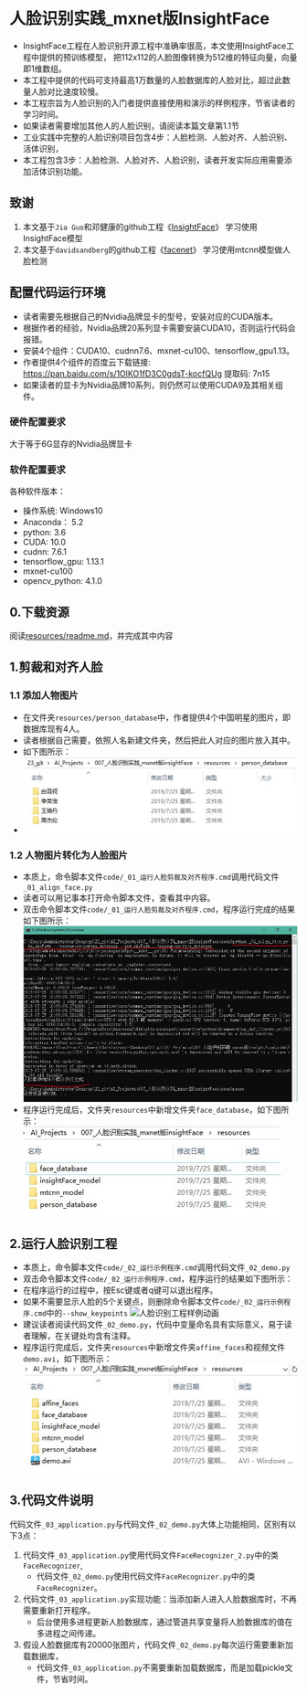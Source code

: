 # 人脸识别实践_mxnet版InsightFace
* InsightFace工程在人脸识别开源工程中准确率很高，本文使用InsightFace工程中提供的预训练模型，
把112x112的人脸图像转换为512维的特征向量，向量即1维数组。
* 本工程中提供的代码可支持最高1万数量的人脸数据库的人脸对比，超过此数量人脸对比速度较慢。
* 本工程宗旨为人脸识别的入门者提供直接使用和演示的样例程序，节省读者的学习时间。
* 如果读者需要增加其他人的人脸识别，请阅读本篇文章第1.1节
* 工业实践中完整的人脸识别项目包含4步：人脸检测、人脸对齐、人脸识别、活体识别，
* 本工程包含3步：人脸检测、人脸对齐、人脸识别，读者开发实际应用需要添加活体识别功能。

## 致谢
1. 本文基于`Jia Guo`和邓健康的github工程《[InsightFace](https://github.com/deepinsight/insightface)》 学习使用InsightFace模型
2. 本文基于`davidsandberg`的github工程《[facenet](https://github.com/davidsandberg/facenet)》 学习使用mtcnn模型做人脸检测

## 配置代码运行环境
* 读者需要先根据自己的Nvidia品牌显卡的型号，安装对应的CUDA版本。
* 根据作者的经验，Nvidia品牌20系列显卡需要安装CUDA10，否则运行代码会报错。
* 安装4个组件：CUDA10、cudnn7.6、mxnet-cu100、tensorflow_gpu1.13。
* 作者提供4个组件的百度云下载链接: https://pan.baidu.com/s/1OlKO1fD3C0gdsT-kocfQUg 提取码: 7n15
* 如果读者的显卡为Nvidia品牌10系列，则仍然可以使用CUDA9及其相关组件。

### 硬件配置要求
大于等于6G显存的Nvidia品牌显卡

### 软件配置要求
各种软件版本：
* 操作系统: Windows10
* Anaconda： 5.2
* python: 3.6
* CUDA: 10.0
* cudnn: 7.6.1
* tensorflow_gpu: 1.13.1
* mxnet-cu100
* opencv_python: 4.1.0

## 0.下载资源
阅读[resources/readme.md](resources/)，并完成其中内容

## 1.剪裁和对齐人脸

### 1.1 添加人物图片
* 在文件夹`resources/person_database`中，作者提供4个中国明星的图片，即数据库现有4人。
* 读者根据自己需要，依照人名新建文件夹，然后把此人对应的图片放入其中。
* 如下图所示：
* ![人物文件夹截图](markdown_images/01.jpg)

### 1.2 人物图片转化为人脸图片
* 本质上，命令脚本文件`code/_01_运行人脸剪裁及对齐程序.cmd`调用代码文件`_01_align_face.py`
* 读者可以用记事本打开命令脚本文件，查看其中内容。
* 双击命令脚本文件`code/_01_运行人脸剪裁及对齐程序.cmd`，程序运行完成的结果如下图所示：
![剪裁和对齐人脸截图](markdown_images/02.jpg)
* 程序运行完成后，文件夹`resources`中新增文件夹`face_database`，如下图所示：
![文件夹截图_1](markdown_images/04.jpg)

## 2.运行人脸识别工程
* 本质上，命令脚本文件`code/_02_运行示例程序.cmd`调用代码文件`_02_demo.py`
* 双击命令脚本文件`code/_02_运行示例程序.cmd`，程序运行的结果如下图所示：
* 在程序运行的过程中，按Esc键或者q键可以退出程序。
* 如果不需要显示人脸的5个关键点，则删除命令脚本文件`code/_02_运行示例程序.cmd`中的`--show_keypoints`
![人脸识别工程样例动画](markdown_images/03.gif)
* 建议读者阅读代码文件`_02_demo.py`，代码中变量命名具有实际意义，易于读者理解，在关键处均含有注释。
* 程序运行完成后，文件夹`resources`中新增文件夹`affine_faces`和视频文件`demo.avi`，如下图所示：
![文件夹截图_2](markdown_images/05.jpg)

## 3.代码文件说明
代码文件`_03_application.py`与代码文件`_02_demo.py`大体上功能相同，区别有以下3点：
1. 代码文件`_03_application.py`使用代码文件`FaceRecognizer_2.py`中的类`FaceRecognizer`,
    * 代码文件`_02_demo.py`使用代码文件`FaceRecognizer.py`中的类`FaceRecognizer`。
2. 代码文件`_03_application.py`实现功能：当添加新人进入人脸数据库时，不再需要重新打开程序。
    * 后台使用多进程更新人脸数据库，通过管道共享变量将人脸数据库的值在多进程之间传递。
3. 假设人脸数据库有20000张图片，代码文件`_02_demo.py`每次运行需要重新加载数据库，
    * 代码文件`_03_application.py`不需要重新加载数据库，而是加载pickle文件，节省时间。
